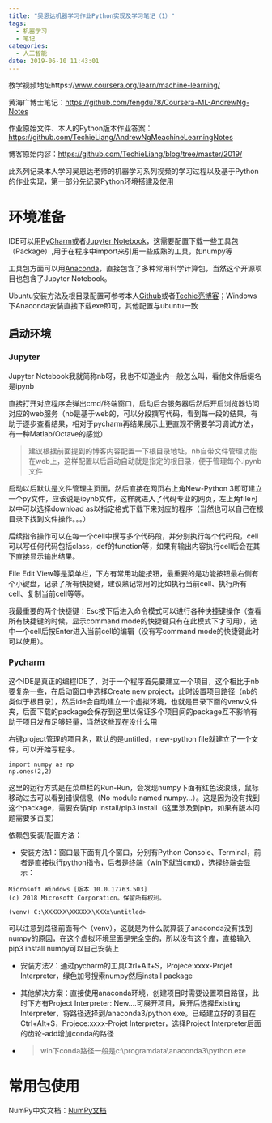 ```yaml
---
title: "吴恩达机器学习作业Python实现及学习笔记（1）"
tags:
  - 机器学习
  - 笔记
categories:
  - 人工智能
date: 2019-06-10 11:43:01
---
```


教学视频地址https://www.coursera.org/learn/machine-learning/

黄海广博士笔记：https://github.com/fengdu78/Coursera-ML-AndrewNg-Notes

作业原始文件、本人的Python版本作业答案：https://github.com/TechieLiang/AndrewNgMeachineLearningNotes

博客原始内容：https://github.com/TechieLiang/blog/tree/master/2019/

此系列记录本人学习吴恩达老师的机器学习系列视频的学习过程以及基于Python的作业实现，第一部分先记录Python环境搭建及使用

# 环境准备

IDE可以用[PyCharm](https://www.jetbrains.com/pycharm/)或者[Jupyter Notebook](https://jupyter.org/)，这需要配置下载一些工具包（Package）,用于在程序中import来引用一些成熟的工具，如numpy等

工具包方面可以用[Anaconda](https://www.anaconda.com/)，直接包含了多种常用科学计算包，当然这个开源项目也包含了Jupyter Notebook。

Ubuntu安装方法及根目录配置可参考本人[Github](https://github.com/TechieLiang/blog/blob/master/2017/TensorFlow%E5%AE%89%E8%A3%85%E5%8F%8Ajupyter%20notebook%E9%85%8D%E7%BD%AE.md)或者[Techie亮博客](https://www.techieliang.com/2017/11/68/)；Windows下Anaconda安装直接下载exe即可，其他配置与ubuntu一致

## 启动环境

### Jupyter

Jupyter Notebook我就简称nb呀，我也不知道业内一般怎么叫，看他文件后缀名是ipynb

直接打开对应程序会弹出cmd/终端窗口，启动后台服务器后然后开启浏览器访问对应的web服务（nb是基于web的，可以分段撰写代码，看到每一段的结果，有助于逐步查看结果，相对于pycharm再结果展示上更直观不需要学习调试方法，有一种Matlab/Octave的感觉）

> 建议根据前面提到的博客内容配置一下根目录地址，nb自带文件管理功能在web上，这样配置以后启动自动就是指定的根目录，便于管理每个.ipynb文件

启动以后默认是文件管理主页面，然后直接在网页右上角New-Python 3即可建立一个py文件，应该说是ipynb文件，这样就进入了代码专业的网页，左上角file可以中可以选择download as以指定格式下载下来对应的程序（当然也可以自己在根目录下找到文件操作。。。）

后续指令操作可以在每一个cell中撰写多个代码段，并分别执行每个代码段，cell可以写任何代码包括class，def的function等，如果有输出内容执行cell后会在其下直接显示输出结果。

File Edit View等是菜单栏，下方有常用功能按钮，最重要的是功能按钮最右侧有个小键盘，记录了所有快捷键，建议熟记常用的比如执行当前cell、执行所有cell、复制当前cell等等。

我最重要的两个快捷键：Esc按下后进入命令模式可以进行各种快捷键操作（查看所有快捷键的时候，显示command mode的快捷键只有在此模式下才可用），选中一个cell后按Enter进入当前cell的编辑（没有写command mode的快捷键此时可以使用）。

### Pycharm

这个IDE是真正的编程IDE了，对于一个程序首先要建立一个项目，这个相比于nb要复杂一些，在启动窗口中选择Create new project，此时设置项目路径（nb的类似于根目录），然后ide会自动建立一个虚拟环境，也就是目录下面的venv文件夹，后面下载的package会保存到这里以保证多个项目间的package互不影响有助于项目发布足够轻量，当然这些现在没什么用

右键project管理的项目名，默认的是untitled，new-python file就建立了一个文件，可以开始写程序。

```
import numpy as np
np.ones(2,2)
```

这里的运行方式是在菜单栏的Run-Run，会发现numpy下面有红色波浪线，鼠标移动过去可以看到错误信息（No module named numpy...）。这是因为没有找到这个package，需要安装pip install/pip3 install（这里涉及到pip，如果有版本问题需要多百度）

依赖包安装/配置方法：

* 安装方法1：窗口最下面有几个窗口，分别有Python Console、Terminal，前者是直接执行python指令，后者是终端（win下就当cmd），选择终端会显示：

```
Microsoft Windows [版本 10.0.17763.503]
(c) 2018 Microsoft Corporation。保留所有权利。

(venv) C:\XXXXXX\XXXXXX\XXXx\untitled>
```

可以注意到路径前面有个（venv），这就是为什么就算装了anaconda没有找到numpy的原因，在这个虚拟环境里面是完全空的，所以没有这个库，直接输入pip3 install numpy可以自己安装上

* 安装方法2：通过pycharm的工具Ctrl+Alt+S，Projece:xxxx-Projet Interpreter，绿色加号搜索numpy然后install package

* 其他解决方案：直接使用anaconda环境，创建项目时需要设置项目路径，此时下方有Project Interpreter: New....可展开项目，展开后选择Existing Interpreter，将路径选择到/anaconda3/python.exe。已经建立好的项目在Ctrl+Alt+S，Projece:xxxx-Projet Interpreter，选择Project Interpreter后面的齿轮-add增加conda的路径

* > win下conda路径一般是c:\programdata\anaconda3\python.exe

# 常用包使用

NumPy中文文档：[NumPy文档](https://www.numpy.org.cn/)





